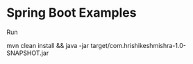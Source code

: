 # Spring Boot Examples

Run

mvn clean install && java -jar target/com.hrishikeshmishra-1.0-SNAPSHOT.jar

